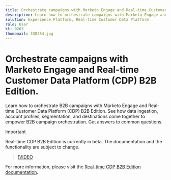 ```yaml
---
title: Orchestrate campaigns with Marketo Engage and Real-time Customer Data Platform - B2B Edition
description: Learn how to orchestrate campaigns with Marketo Engage and Real-time Customer Data Platform (CDP) B2B Edition.
solution: Experience Platform, Real-time Customer Data Platform
role: User
kt: 9263
thumbnail: 338254.jpg
---
```

# Orchestrate campaigns with Marketo Engage and Real-time Customer Data Platform (CDP) B2B Edition.

Learn how to orchestrate B2B campaigns with Marketo Engage and Real-time Customer Data Platform (CDP) B2B Edition. See how data ingestion, account profiles, segmentation, and destinations come together to empower B2B campaign orchestration. Get answers to common questions.

>[!IMPORTANT]
>
>Real-time CDP B2B Edition is currently in beta. The documentation and the functionality are subject to change.

>[!VIDEO](https://video.tv.adobe.com/v/338254?quality=12&learn=on)



For  more information, please visit the [Real-time CDP B2B Edition documentation](https://experienceleague.adobe.com/docs/experience-platform/rtcdp/b2b-overview.html).